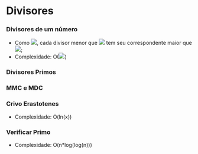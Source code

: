 # Divisores
### Divisores de um número
- Como <img src="http://latex.codecogs.com/svg.latex?n=\sqrt{n}\sqrt{n}" border="0"/>, cada divisor menor que <img src="http://latex.codecogs.com/svg.latex?\sqrt{n}" border="0"/> tem seu correspondente maior que <img src="http://latex.codecogs.com/svg.latex?\sqrt{n}" border="0"/>;
- Complexidade: O(<img src="http://latex.codecogs.com/svg.latex?\sqrt{n}" border="0"/>)

### Divisores Primos

### MMC e MDC

### Crivo Erastotenes
- Complexidade: O(ln(x))

### Verificar Primo
- Complexidade: O(n*log(log(n)))
